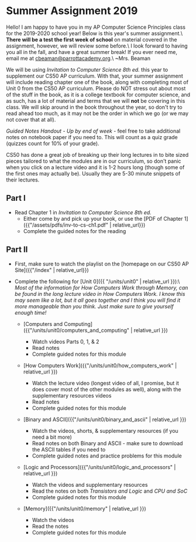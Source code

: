 # Summer Assignment 2019

Hello! I am happy to have you in my AP Computer Science Principles class for the 2019-2020 school year! Below is this year's summer assignment.\\
**There will be a test the first week of school** on material covered in the assignment, however, we will review some before.\\
I look forward to having you all in the fall, and have a great summer break! If you ever need me, email me at <cbeaman@parrottacademy.org>.\\
~Mrs. Beaman

We will be using *Invitation to Computer Science 8th ed.* this year to supplement our CS50 AP curriculum. With that, your summer assignment will include reading chapter one of the book, along  with completing most of Unit 0 from the CS50 AP curriculum. Please do NOT stress out about most of the stuff in the book, as it is a college textbook for computer science, and as such, has a lot of material and terms that we will **not** be covering in this class. We will skip around in the book throughout the year, so don't try to read ahead too much, as it may not be the order in which we go (or we may not cover that at all).

*Guided Notes Handout - Up by end of week* - feel free to take additional notes on notebook paper if you need to. This will count as a quiz grade (quizzes count for 10% of your grade).

CS50 has done a great job of breaking up their long lectures in to bite sized pieces tailored to what the modules are in our curriculum, so don't panic when you click on a lecture video and it is 1-2 hours long (though some of the first ones may actually be). Usually they are 5-30 minute snippets of their lectures.

## Part I
- Read Chapter 1 in *Invitation to Computer Science 8th ed.*
  - Either come by and pick up your book, or use the [PDF of Chapter 1]({{"/assets/pdfs/inv-to-cs-ch1.pdf" | relative_url}})
  - Complete the guided notes for the reading

## Part II
- First, make sure to watch the playlist on the [homepage on our CS50 AP Site]({{"/index" | relative_url}})
- Complete the following for [Unit 0]({{ "/units/unit0" | relative_url }}):\\
*Most of the information for How Computers Work through Memory, can be found in the long lecture video in How Computers Work. I know this may seem like a lot, but it all goes together and I think you will find it more manageable than you think. Just make sure to give yourself enough time!*

  - [Computers and Computing]({{"/units/unit0/computers_and_computing" | relative_url }})
    - Watch videos Parts 0, 1, & 2
    - Read notes
    - Complete guided notes for this module

  - [How Computers Work]({{"/units/unit0/how_computers_work" | relative_url }})
    - Watch the lecture video (longest video of all, I promise, but it does cover most of the other modules as well), along with the supplementary resources videos
    - Read notes
    - Complete guided notes for this module

  - [Binary and ASCII]({{"/units/unit0/binary_and_ascii" | relative_url }})
    - Watch the videos, shorts, & supplementary resources (if you need a bit more)
    - Read notes on both Binary and ASCII - make sure to download the ASCII tables if you need to
    - Complete guided notes and practice problems for this module

  - [Logic and Processors]({{"/units/unit0/logic_and_processors" | relative_url }})
    - Watch the videos and supplementary resources
    - Read the notes on both *Transistors and Logic* and *CPU and SoC*
    - Complete guided notes for this module

  - [Memory]({{"/units/unit0/memory" | relative_url }})
    - Watch the videos
    - Read the notes
    - Complete guided notes for this module
